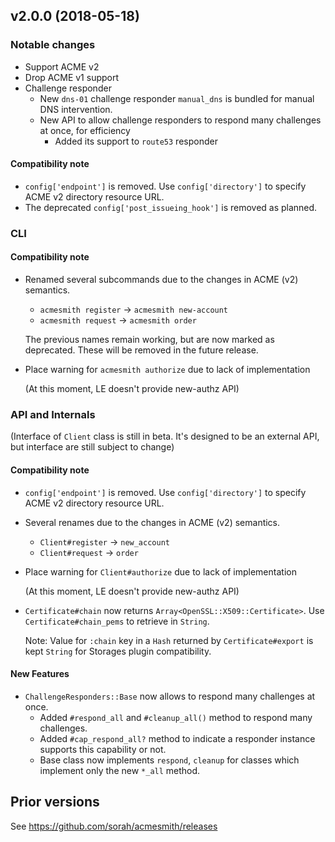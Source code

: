 ## v2.0.0 (2018-05-18)

### Notable changes

- Support ACME v2
- Drop ACME v1 support
- Challenge responder
  - New `dns-01` challenge responder `manual_dns` is bundled for manual DNS intervention.
  - New API to allow challenge responders to respond many challenges at once, for efficiency
    - Added its support to `route53` responder 

#### Compatibility note

- `config['endpoint']` is removed. Use `config['directory']` to specify ACME v2 directory resource URL.
- The deprecated `config['post_issueing_hook']` is removed as planned.

### CLI

#### Compatibility note

- Renamed several subcommands due to the changes in ACME (v2) semantics.

  - `acmesmith register` -> `acmesmith new-account`
  - `acmesmith request` -> `acmesmith order`

  The previous names remain working, but are now marked as deprecated. These will be removed in the future release.

- Place warning for `acmesmith authorize` due to lack of implementation

  (At this moment, LE doesn't provide new-authz API)

### API and Internals

(Interface of `Client` class is still in beta. It's designed to be an external API, but interface are still subject to change)

#### Compatibility note

- `config['endpoint']` is removed. Use `config['directory']` to specify ACME v2 directory resource URL.
- Several renames due to the changes in ACME (v2) semantics.

  - `Client#register` -> `new_account`
  - `Client#request` -> `order`

- Place warning for `Client#authorize` due to lack of implementation

  (At this moment, LE doesn't provide new-authz API)

- `Certificate#chain` now returns `Array<OpenSSL::X509::Certificate>`. Use `Certificate#chain_pems` to retrieve in `String`.

  Note: Value for `:chain` key in a `Hash` returned by `Certificate#export` is kept `String` for Storages plugin compatibility.

#### New Features

- `ChallengeResponders::Base` now allows to respond many challenges at once.
  - Added `#respond_all` and `#cleanup_all()` method to respond many challenges.
  - Added `#cap_respond_all?` method to indicate a responder instance supports this capability or not.
  - Base class now implements `respond`, `cleanup` for classes which implement only the new `*_all` method.



## Prior versions

See https://github.com/sorah/acmesmith/releases
